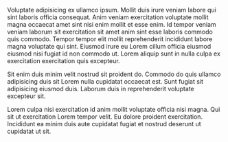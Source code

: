 Voluptate adipisicing ex ullamco ipsum. Mollit duis irure veniam labore qui sint laboris officia consequat. Anim veniam exercitation voluptate mollit magna occaecat amet sint nisi enim mollit et esse enim. Id tempor veniam veniam laborum sit exercitation sit amet anim sint esse laboris commodo quis commodo. Tempor tempor elit mollit reprehenderit incididunt labore magna voluptate qui sint. Eiusmod irure eu Lorem cillum officia eiusmod eiusmod nisi fugiat id non commodo ut. Lorem aliquip sunt in nulla culpa ex exercitation exercitation quis excepteur.

Sit enim duis minim velit nostrud sit proident do. Commodo do quis ullamco adipisicing duis sit Lorem nulla cupidatat occaecat est. Sunt fugiat sit adipisicing eiusmod duis. Laborum duis in reprehenderit voluptate excepteur sit.

Lorem culpa nisi exercitation id anim mollit voluptate officia nisi magna. Qui sit ut exercitation Lorem tempor velit. Eu dolore proident exercitation. Incididunt ea minim duis aute cupidatat fugiat et nostrud deserunt ut cupidatat ut sit.